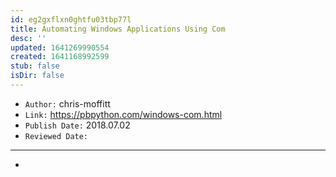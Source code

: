 ```yaml
---
id: eg2gxflxn0ghtfu03tbp77l
title: Automating Windows Applications Using Com
desc: ''
updated: 1641269990554
created: 1641168992599
stub: false
isDir: false
---
```



- `Author:` chris-moffitt
- `Link:` <https://pbpython.com/windows-com.html>
- `Publish Date:` 2018.07.02
- `Reviewed Date:` 

---

-

